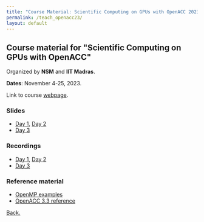 ```yaml
---
title: "Course Material: Scientific Computing on GPUs with OpenACC 2023"
permalink: /teach_openacc23/
layout: default
---
```

## Course material for "Scientific Computing on GPUs with OpenACC"
Organized by **NSM** and **IIT Madras**.

**Dates**: November 4-25, 2023.

Link to course [webpage](http://www.cse.iitm.ac.in/~rupesh/events/openacc23/).

### Slides

- [Day 1](https://drive.google.com/file/d/1TDRze30wsTaiVo-BED2VsH_98yBXf2xp/view?usp=share_link), [Day 2](https://drive.google.com/file/d/1Sp2GsIeJnT9TSaKDRLTiaIKg-FEs8b2e/view?usp=share_link)
- [Day 3](https://drive.google.com/file/d/1KJiD4Umu0W9VLUylGBp-5A01vWYi9dR-/view?usp=sharing)

  
### Recordings

- [Day 1](https://drive.google.com/file/d/1c3dR5JwjEH_HXdN1kahEwiTOYZTaaIyW/view?usp=sharing), [Day 2](https://drive.google.com/file/d/1LeUd9JsLLO3evPHCwe9F8AGFHN7eH8qF/view?usp=share_link)
- [Day 3](https://drive.google.com/file/d/18plrt5Z2ehMzRZUhDfzgZ42cHiRemaWl/view?usp=sharing)

### Reference material

- [OpenMP examples](https://drive.google.com/file/d/1sdeLKi6zBfqCVtuQf4oYiv0-ArOE_dxH/view?usp=share_link)
- [OpenACC 3.3 reference](https://drive.google.com/file/d/1fZ15D8gtcemsQ71_IznoxRXux4xU28LO/view?usp=sharing)

[Back.](https://dhrubajyoti98.github.io)